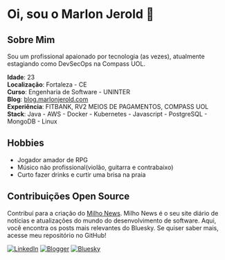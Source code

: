 # Oi, sou o Marlon Jerold 🦆

## Sobre Mim
Sou um profissional apaionado por tecnologia (as vezes), atualmente estagiando como DevSecOps na Compass UOL. 

**Idade**: 23  
**Localização**: Fortaleza - CE  
**Curso**: Engenharia de Software - UNINTER  
**Blog**: [blog.marlonjerold.com](https://blog.marlonjerold.com) <br>
**Experiência**: FITBANK, RV2 MEIOS DE PAGAMENTOS, COMPASS UOL <br>
**Stack**: Java - AWS - Docker - Kubernetes - Javascript - PostgreSQL - MongoDB - Linux

## Hobbies
- Jogador amador de RPG
- Músico não profissional(violão, guitarra e contrabaixo)
- Curto fazer drinks e curtir uma brisa na praia

## Contribuições Open Source
Contribuí para a criação do [Milho News](link-do-projeto). Milho News é o seu site diário de notícias e atualizações do mundo do desenvolvimento de software. Aqui, você encontra os posts mais relevantes do Bluesky. Se quiser saber mais, acesse meu repositório no GitHub!


[![LinkedIn](https://img.shields.io/badge/LinkedIn-0077B5?style=for-the-badge&logo=linkedin&logoColor=white)](https://www.linkedin.com/in/marlon-jerold/)
[![Blogger](https://img.shields.io/badge/Blogger-FF5722?style=for-the-badge&logo=blogger&logoColor=white)](https://blog.marlonjerold.com)
[![Bluesky](https://img.shields.io/badge/Bluesky-0285FF?logo=bluesky&logoColor=fff&style=for-the-badge)](https://bsky.app/profile/patinhotech.bsky.social)






